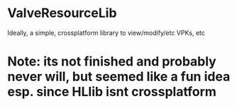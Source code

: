 # ValveResourceLib
Ideally, a simple, crossplatform library to view/modify/etc VPKs, etc

# Note: its not finished and probably never will, but seemed like a fun idea esp. since HLlib isnt crossplatform
